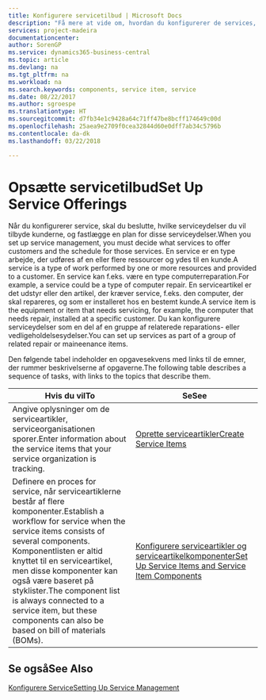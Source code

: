 ```yaml
---
title: Konfigurere servicetilbud | Microsoft Docs
description: "Få mere at vide om, hvordan du konfigurerer de services, du tilbyder kunderne."
services: project-madeira
documentationcenter: 
author: SorenGP
ms.service: dynamics365-business-central
ms.topic: article
ms.devlang: na
ms.tgt_pltfrm: na
ms.workload: na
ms.search.keywords: components, service item, service
ms.date: 08/22/2017
ms.author: sgroespe
ms.translationtype: HT
ms.sourcegitcommit: d7fb34e1c9428a64c71ff47be8bcff174649c00d
ms.openlocfilehash: 25aea9e2709f0cea32844d60e0dff7ab34c5796b
ms.contentlocale: da-dk
ms.lasthandoff: 03/22/2018

---
```


# <a name="set-up-service-offerings"></a><span data-ttu-id="1d952-103">Opsætte servicetilbud</span><span class="sxs-lookup"><span data-stu-id="1d952-103">Set Up Service Offerings</span></span>
<span data-ttu-id="1d952-104">Når du konfigurerer service, skal du beslutte, hvilke serviceydelser du vil tilbyde kunderne, og fastlægge en plan for disse serviceydelser.</span><span class="sxs-lookup"><span data-stu-id="1d952-104">When you set up service management, you must decide what services to offer customers and the schedule for those services.</span></span> <span data-ttu-id="1d952-105">En service er en type arbejde, der udføres af en eller flere ressourcer og ydes til en kunde.</span><span class="sxs-lookup"><span data-stu-id="1d952-105">A service is a type of work performed by one or more resources and provided to a customer.</span></span> <span data-ttu-id="1d952-106">En service kan f.eks. være en type computerreparation.</span><span class="sxs-lookup"><span data-stu-id="1d952-106">For example, a service could be a type of computer repair.</span></span> <span data-ttu-id="1d952-107">En serviceartikel er det udstyr eller den artikel, der kræver service, f.eks. den computer, der skal repareres, og som er installeret hos en bestemt kunde.</span><span class="sxs-lookup"><span data-stu-id="1d952-107">A service item is the equipment or item that needs servicing, for example, the computer that needs repair, installed at a specific customer.</span></span> <span data-ttu-id="1d952-108">Du kan konfigurere serviceydelser som en del af en gruppe af relaterede reparations- eller vedligeholdelsesydelser.</span><span class="sxs-lookup"><span data-stu-id="1d952-108">You can set up services as part of a group of related repair or maineenance items.</span></span>  
  
<span data-ttu-id="1d952-109">Den følgende tabel indeholder en opgavesekvens med links til de emner, der rummer beskrivelserne af opgaverne.</span><span class="sxs-lookup"><span data-stu-id="1d952-109">The following table describes a sequence of tasks, with links to the topics that describe them.</span></span>  
  
|<span data-ttu-id="1d952-110">**Hvis du vil**</span><span class="sxs-lookup"><span data-stu-id="1d952-110">**To**</span></span>|<span data-ttu-id="1d952-111">**Se**</span><span class="sxs-lookup"><span data-stu-id="1d952-111">**See**</span></span>|  
|------------|-------------|  
|<span data-ttu-id="1d952-112">Angive oplysninger om de serviceartikler, serviceorganisationen sporer.</span><span class="sxs-lookup"><span data-stu-id="1d952-112">Enter information about the service items that your service organization is tracking.</span></span>|[<span data-ttu-id="1d952-113">Oprette serviceartikler</span><span class="sxs-lookup"><span data-stu-id="1d952-113">Create Service Items</span></span>](service-how-to-create-service-items.md)|  
|<span data-ttu-id="1d952-114">Definere en proces for service, når serviceartiklerne består af flere komponenter.</span><span class="sxs-lookup"><span data-stu-id="1d952-114">Establish a workflow for service when the service items consists of several components.</span></span> <span data-ttu-id="1d952-115">Komponentlisten er altid knyttet til en serviceartikel, men disse komponenter kan også være baseret på styklister.</span><span class="sxs-lookup"><span data-stu-id="1d952-115">The component list is always connected to a service item, but these components can also be based on bill of materials (BOMs).</span></span>|[<span data-ttu-id="1d952-116">Konfigurere serviceartikler og serviceartikelkomponenter</span><span class="sxs-lookup"><span data-stu-id="1d952-116">Set Up Service Items and Service Item Components</span></span>](service-how-setup-service-items.md)|  
  
## <a name="see-also"></a><span data-ttu-id="1d952-117">Se også</span><span class="sxs-lookup"><span data-stu-id="1d952-117">See Also</span></span>  
[<span data-ttu-id="1d952-118">Konfigurere Service</span><span class="sxs-lookup"><span data-stu-id="1d952-118">Setting Up Service Management</span></span>](service-setup-service.md)   
